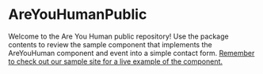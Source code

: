 # AreYouHumanPublic
Welcome to the Are You Human public repository!  Use the package contents to review the sample component that implements the AreYouHuman component and event into a simple contact form.  [Remember to check out our sample site for a live example of the component.](https://ayhpublictest-developer-edition.na53.force.com/Sample/s/ "Are You Human Sample Site")
